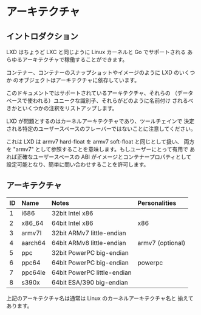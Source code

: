 # アーキテクチャ
<!-- Architectures -->
## イントロダクション <!-- Introduction -->
<!--
LXD just like LXC can run on just about any architecture that's
supported by the Linux kernel and by Go.
-->
LXD はちょうど LXC と同じように Linux カーネルと Go でサポートされる
あらゆるアーキテクチャで稼働することができます。

<!--
Some objects in LXD are tied to an architecture, like the container,
container snapshots and images.
-->
コンテナー、コンテナーのスナップショットやイメージのように LXD のいくつか
のオブジェクトはアーキテクチャに依存しています。

<!--
This document lists all the supported architectures, their unique
identifier (used in the database), how they should be named and some
notes.
-->
このドキュメントではサポートされているアーキテクチャ、それらの
（データベースで使われる）ユニークな識別子、それらがどのように名前付け
されるべきかといくつかの注釈をリストアップします。


<!--
Please note that what LXD cares about is the kernel architecture, not
the particular userspace flavor as determined by the toolchain.
-->
LXD が問題とするのはカーネルアーキテクチャであり、ツールチェインで
決定される特定のユーザースペースのフレーバーではないことに注意してください。

<!--
That means that LXD considers armv7 hard-float to be the same as armv7
soft-float and refers to both as "armv7". If useful to the user, the
exact userspace ABI may be set as an image and container property,
allowing easy query.
-->
これは LXD は armv7 hard-float を armv7 soft-float と同じとして扱い、
両方を "armv7" として参照することを意味します。もしユーザーにとって有用で
あれば正確なユーザースペースの ABI がイメージとコンテナープロパティとして
設定可能となり、簡単に問い合わせすることを許可します。

## アーキテクチャ <!-- Architectures -->

ID    | Name          | Notes                           | Personalities
:---  | :---          | :----                           | :------------
1     | i686          | 32bit Intel x86                 |
2     | x86\_64       | 64bit Intel x86                 | x86
3     | armv7l        | 32bit ARMv7 little-endian       |
4     | aarch64       | 64bit ARMv8 little-endian       | armv7 (optional)
5     | ppc           | 32bit PowerPC big-endian        |
6     | ppc64         | 64bit PowerPC big-endian        | powerpc
7     | ppc64le       | 64bit PowerPC little-endian     |
8     | s390x         | 64bit ESA/390 big-endian        |

<!--
The architecture names above are typically aligned with the Linux kernel
architecture names.
-->
上記のアーキテクチャ名は通常は Linux のカーネルアーキテクチャ名と
揃えてあります。
